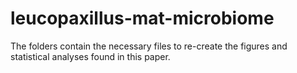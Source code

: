 # leucopaxillus-mat-microbiome
The folders contain the necessary files to re-create the figures and statistical analyses found in this paper.